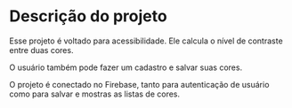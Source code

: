 # Descrição do projeto
Esse projeto é voltado para acessibilidade. Ele calcula o nível de contraste entre duas cores. 

O usuário também pode fazer um cadastro e salvar suas cores.

O projeto é conectado no Firebase, tanto para autenticação de usuário como para salvar e mostras as listas de cores.
